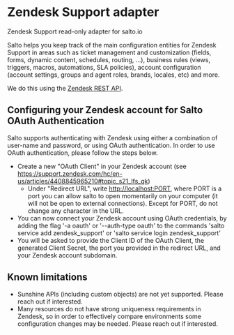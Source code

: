 # Zendesk Support adapter

Zendesk Support read-only adapter for salto.io

Salto helps you keep track of the main configuration entities for Zendesk Support in areas such as ticket management and customization (fields, forms, dynamic content, schedules, routing, …), business rules (views, triggers, macros, automations, SLA policies), account configuration (account settings, groups and agent roles, brands, locales, etc) and more.

We do this using the [Zendesk REST API](<https://developer.zendesk.com/api-reference/>).

## Configuring your Zendesk account for Salto OAuth Authentication
Salto supports authenticating with Zendesk using either a combination of user-name and password, or using OAuth authentication. In order to use OAuth authentication, please follow the steps below.
- Create a new "OAuth Client" in your Zendesk account (see https://support.zendesk.com/hc/en-us/articles/4408845965210#topic_s21_lfs_qk)
	- Under "Redirect URL", write <http://localhost:PORT>, where PORT is a port you can allow salto to open momentarily on your computer (it will not be open to external connections). Except for PORT, do not change any character in the URL.
- You can now connect your Zendesk account using OAuth credentials, by adding the flag '-a oauth' or '--auth-type oauth' to the commands 'salto service add zendesk_support' or 'salto service login zendesk_support'
- You will be asked to provide the Client ID of the OAuth Client, the generated Client Secret, the port you provided in the redirect URL, and your Zendesk account subdomain.

## Known limitations
* Sunshine APIs (including custom objects) are not yet supported. Please reach out if interested.
* Many resources do not have strong uniqueness requirements in Zendesk, so in order to effectively compare environments some configuration changes may be needed. Please reach out if interested.
